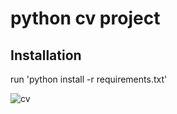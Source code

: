 # python cv project

## Installation

run 'python install -r requirements.txt'


![cv](https://user-images.githubusercontent.com/109228113/189121813-3af5bc07-842f-4f4b-954b-973fce9e7cc1.PNG)
